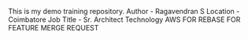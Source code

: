 This is my demo training repository.
Author - Ragavendran S
Location - Coimbatore
Job Title - Sr. Architect Technology AWS
FOR REBASE
FOR FEATURE MERGE REQUEST
